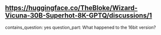 ## https://huggingface.co/TheBloke/Wizard-Vicuna-30B-Superhot-8K-GPTQ/discussions/1

contains_question: yes
question_part: What happened to the 16bit version?